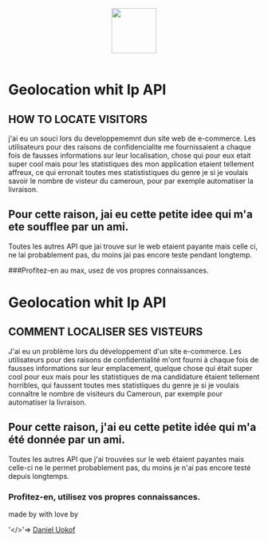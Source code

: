 


<center><img src="https://github.com/Kratos237/Geo-Localisation-Ip-API/blob/master/ipIcon.png" style="width:90px; height:90px;"></center><br>

# Geolocation whit Ip API

## HOW TO LOCATE VISITORS


j'ai eu un souci lors du developpememnt dun site web de e-commerce. Les utilisateurs pour des raisons de confidencialite me fournissaient a chaque fois de fausses informations sur leur localisation, chose qui pour eux etait super cool mais pour les statistiques des mon application etaient tellement affreux, ce qui erronait toutes mes statististiques du genre je si je voulais savoir le nombre de visteur du cameroun, pour par exemple automatiser la livraison. 

## Pour cette raison, jai eu cette petite idee qui m'a ete soufflee par un ami.
Toutes les autres API que jai trouve sur le web etaient payante mais celle ci, ne lai probablement pas, du moins jai pas encore teste pendant longtemp.

###Profitez-en au max, usez de vos propres connaissances.

# Geolocation whit Ip API

## COMMENT LOCALISER SES VISTEURS

J'ai eu un problème lors du développement d'un site e-commerce. Les utilisateurs pour des raisons de confidentialité m'ont fourni à chaque fois de fausses informations sur leur emplacement, quelque chose qui était super cool pour eux mais pour les statistiques de ma candidature étaient tellement horribles, qui faussent toutes mes statistiques du genre je si je voulais connaître le nombre de visiteurs du Cameroun, par exemple pour automatiser la livraison.

## Pour cette raison, j'ai eu cette petite idée qui m'a été donnée par un ami.
Toutes les autres API que j'ai trouvées sur le web étaient payantes mais celle-ci ne le permet probablement pas, du moins je n'ai pas encore testé depuis longtemps.

### Profitez-en, utilisez vos propres connaissances.


made by with love by

  '</>'=> <a href="https://github.com/Kratos237/">Daniel Uokof</a> 

